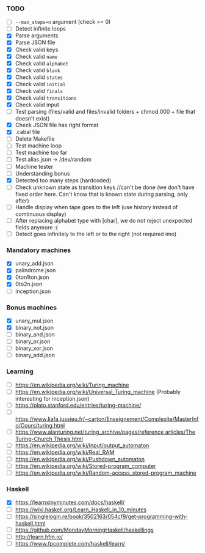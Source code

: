### TODO

-   [ ] `--max_steps=n` argument (check >= 0)
-   [ ] Detect infinite loops
-   [x] Parse arguments
-   [x] Parse JSON file
-   [x] Check valid keys
-   [x] Check valid `name`
-   [x] Check valid `alphabet`
-   [x] Check valid `blank`
-   [x] Check valid `states`
-   [x] Check valid `initial`
-   [x] Check valid `finals`
-   [x] Check valid `transitions`
-   [x] Check valid input
-   [ ] Test parsing (files/valid and files/invalid folders + chmod 000 + file that doesn't exist)
-   [x] Check JSON file has right format
-   [x] .cabal file
-   [ ] Delete Makefile
-   [ ] Test machine loop
-   [ ] Test machine too far
-   [ ] Test alias.json -> /dev/random
-   [ ] Machine tester
-   [ ] Understanding bonus
-   [x] Detected too many steps (hardcoded)
-   [ ] Check unknown state as transition keys //can't be done (we don't have fixed order here. Can't know that is known state during parsing, only after)
-   [ ] Handle display when tape goes to the left (use history instead of comtinuous display)
-   [ ] After replacing alphabet type with [char], we do not reject unexpected fields anymore :(
-   [ ] Detect goes infinitely to the left or to the right (not required imo)

### Mandatory machines

-   [x] unary_add.json
-   [x] palindrome.json
-   [x] 0ton1ton.json
-   [x] 0to2n.json
-   [ ] inception.json

### Bonus machines

-   [x] unary_mul.json
-   [x] binary_not.json
-   [ ] binary_and.json
-   [ ] binary_or.json
-   [ ] binary_xor.json
-   [ ] binary_add.json

### Learning

-   [ ] https://en.wikipedia.org/wiki/Turing_machine
-   [ ] https://en.wikipedia.org/wiki/Universal_Turing_machine (Probably interesting for inception.json)
-   [ ] https://plato.stanford.edu/entries/turing-machine/
-   [ ] https://www.liafa.jussieu.fr/~carton/Enseignement/Complexite/MasterInfo/Cours/turing.html
-   [ ] [https://www.alanturing.net/turing_archive/pages/reference articles/The Turing-Church Thesis.html](https://www.alanturing.net/turing_archive/pages/reference%20articles/The%20Turing-Church%20Thesis.html)
-   [ ] https://en.wikipedia.org/wiki/Input/output_automaton
-   [ ] https://en.wikipedia.org/wiki/Real_RAM
-   [ ] https://en.wikipedia.org/wiki/Pushdown_automaton
-   [ ] https://en.wikipedia.org/wiki/Stored-program_computer
-   [ ] https://en.wikipedia.org/wiki/Random-access_stored-program_machine

### Haskell

-   [x] https://learnxinyminutes.com/docs/haskell/
-   [ ] https://wiki.haskell.org/Learn_Haskell_in_10_minutes
-   [ ] https://singlelogin.re/book/3502163/054cf9/get-programming-with-haskell.html
-   [ ] https://github.com/MondayMorningHaskell/haskellings
-   [ ] http://learn.hfm.io/
-   [ ] https://www.fpcomplete.com/haskell/learn/
